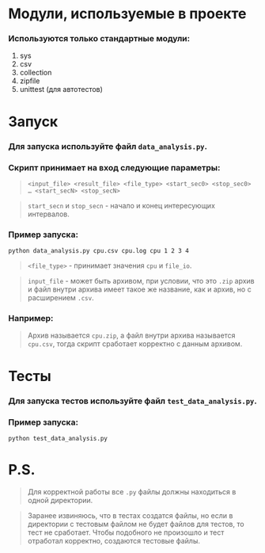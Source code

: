 # Модули, используемые в проекте
### Используются только стандартные модули:

1. sys
2. csv
3. collection
4. zipfile
5. unittest (для автотестов)

# Запуск
### Для запуска используйте файл `data_analysis.py`.

### Скрипт принимает на вход следующие параметры:

>`<input_file> <result_file> <file_type> <start_sec0> <stop_sec0> … <start_secN> <stop_secN>`

>`start_secn` и `stop_secn`  -  начало и конец интересующих интервалов.

### Пример запуска:

```
python data_analysis.py cpu.csv cpu.log cpu 1 2 3 4
```

>`<file_type>` - принимает значения `cpu` и `file_io`.

>`input_file` - может быть архивом, при условии, что это `.zip` архив и файл внутри архива имеет такое же название, как и архив, но с расширением `.csv`.

### Например:

>Архив называется `cpu.zip`, а файл внутри архива называется `cpu.csv`, тогда скрипт сработает корректно с данным архивом.

# Тесты
### Для запуска тестов используйте файл `test_data_analysis.py`.

### Пример запуска:

```
python test_data_analysis.py
```

# P.S.
>Для корректной работы все `.py` файлы должны находиться в одной директории.

>Заранее извиняюсь, что в тестах создатся файлы, но если в директории с тестовым файлом не будет файлов для тестов, то тест не сработает. Чтобы подобного не произошло и тест отработал корректно, создаются тестовые файлы.